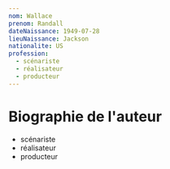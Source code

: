 ```yaml
---
nom: Wallace
prenom: Randall
dateNaissance: 1949-07-28
lieuNaissance: Jackson
nationalite: US
profession:
  - scénariste
  - réalisateur
  - producteur
---
```


# Biographie de l'auteur

- scénariste
- réalisateur
- producteur

